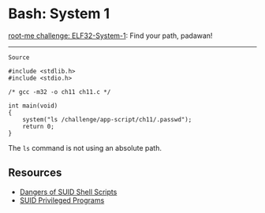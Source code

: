# Bash: System 1

[root-me challenge: ELF32-System-1](https://www.root-me.org/en/Challenges/App-Script/ELF32-System-1?lang=en): Find your path, padawan! 

----

```text
Source

#include <stdlib.h>
#include <stdio.h>
 
/* gcc -m32 -o ch11 ch11.c */
 
int main(void) 
{
	system("ls /challenge/app-script/ch11/.passwd"); 
	return 0;
}
```

The `ls` command is not using an absolute path.

## Resources

* [Dangers of SUID Shell Scripts](https://repository.root-me.org/Administration/Unix/EN%20-%20Dangers%20of%20SUID%20Shell%20Scripts.pdf)
* [SUID Privileged Programs](https://repository.root-me.org/Administration/Unix/EN%20-%20SUID%20Privileged%20Programs.pdf)

